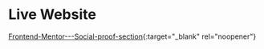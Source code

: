 # Live Website
[Frontend-Mentor---Social-proof-section](https://frontend-mentor-social-proof-section-brown.vercel.app/){:target="_blank" rel="noopener"}

